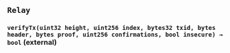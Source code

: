 ## `Relay`



### `verifyTx(uint32 height, uint256 index, bytes32 txid, bytes header, bytes proof, uint256 confirmations, bool insecure) → bool` (external)




